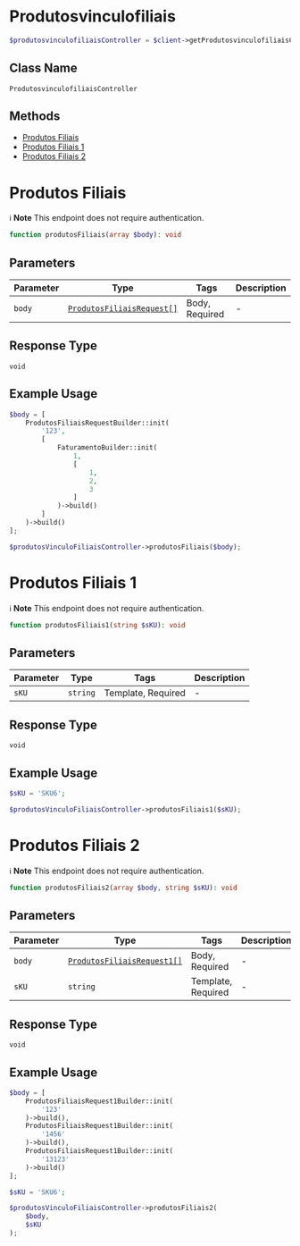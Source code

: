 # Produtosvinculofiliais

```php
$produtosvinculofiliaisController = $client->getProdutosvinculofiliaisController();
```

## Class Name

`ProdutosvinculofiliaisController`

## Methods

* [Produtos Filiais](../../doc/controllers/produtosvinculofiliais.md#produtos-filiais)
* [Produtos Filiais 1](../../doc/controllers/produtosvinculofiliais.md#produtos-filiais-1)
* [Produtos Filiais 2](../../doc/controllers/produtosvinculofiliais.md#produtos-filiais-2)


# Produtos Filiais

:information_source: **Note** This endpoint does not require authentication.

```php
function produtosFiliais(array $body): void
```

## Parameters

| Parameter | Type | Tags | Description |
|  --- | --- | --- | --- |
| `body` | [`ProdutosFiliaisRequest[]`](../../doc/models/produtos-filiais-request.md) | Body, Required | - |

## Response Type

`void`

## Example Usage

```php
$body = [
    ProdutosFiliaisRequestBuilder::init(
        '123',
        [
            FaturamentoBuilder::init(
                1,
                [
                    1,
                    2,
                    3
                ]
            )->build()
        ]
    )->build()
];

$produtosVinculoFiliaisController->produtosFiliais($body);
```


# Produtos Filiais 1

:information_source: **Note** This endpoint does not require authentication.

```php
function produtosFiliais1(string $sKU): void
```

## Parameters

| Parameter | Type | Tags | Description |
|  --- | --- | --- | --- |
| `sKU` | `string` | Template, Required | - |

## Response Type

`void`

## Example Usage

```php
$sKU = 'SKU6';

$produtosVinculoFiliaisController->produtosFiliais1($sKU);
```


# Produtos Filiais 2

:information_source: **Note** This endpoint does not require authentication.

```php
function produtosFiliais2(array $body, string $sKU): void
```

## Parameters

| Parameter | Type | Tags | Description |
|  --- | --- | --- | --- |
| `body` | [`ProdutosFiliaisRequest1[]`](../../doc/models/produtos-filiais-request-1.md) | Body, Required | - |
| `sKU` | `string` | Template, Required | - |

## Response Type

`void`

## Example Usage

```php
$body = [
    ProdutosFiliaisRequest1Builder::init(
        '123'
    )->build(),
    ProdutosFiliaisRequest1Builder::init(
        '1456'
    )->build(),
    ProdutosFiliaisRequest1Builder::init(
        '13123'
    )->build()
];

$sKU = 'SKU6';

$produtosVinculoFiliaisController->produtosFiliais2(
    $body,
    $sKU
);
```


